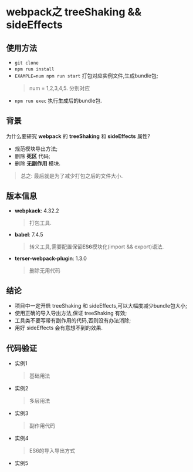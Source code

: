 # webpack之 treeShaking && sideEffects

## 使用方法

- `git clone`
- `npm run install`
- `EXAMPLE=num npm run start` 打包对应实例文件,生成bundle包;
  > num = 1,2,3,4,5. 分别对应
- `npm run exec`  执行生成后的bundle包.

## 背景

为什么要研究 **webpack** 的 **treeShaking** 和 **sideEffects** 属性?

- 规范模块导出方法;
- 删除 **死区** 代码;
- 删除 **无副作用** 模块.

> 总之: 最后就是为了减少打包之后的文件大小.

## 版本信息

- **webpkack**: 4.32.2
  > 打包工具.
- **babel**: 7.4.5
  > 转义工具,需要配置保留**ES6**模块化(import && export)语法.
- **terser-webpack-plugin**: 1.3.0
  > 删除无用代码

## 结论

- 项目中一定开启 treeShaking 和 sideEffects,可以大幅度减少bundle包大小;
- 使用正确的导入导出方法,保证 treeShaking 有效;
- 工具类不要写带有副作用的代码,否则没有办法消除;
- 用好 sideEffects 会有意想不到的效果.


## 代码验证

- 实例1
  > 基础用法
- 实例2
  > 多层用法
- 实例3
  > 副作用代码
- 实例4
  > ES6的导入导出方式
- 实例5
  >
